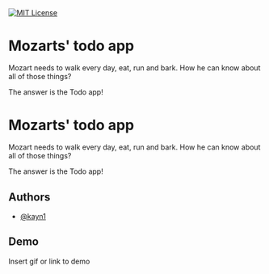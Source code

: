 ## 
[![MIT License](https://img.shields.io/badge/Daniel-supports%20me-pink.svg)](https://choosealicense.com/licenses/mit/)



# Mozarts' todo app

Mozart needs to walk every day, eat, run and bark.
How he can know about all of those things?

The answer is the Todo app!

# Mozarts' todo app

Mozart needs to walk every day, eat, run and bark.
How he can know about all of those things?

The answer is the Todo app!

## Authors

- [@kayn1](https://www.github.com/kayn1)


## Demo

Insert gif or link to demo

